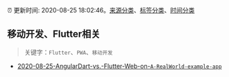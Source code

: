 :alarm_clock: 更新时间: 2020-08-25 18:02:46。[来源分类](../README.md)、[标签分类](../TAGS.md)、[时间分类](../TIMELINE.md)

## 移动开发、Flutter相关


> 关键字：`Flutter`、`PWA`、`移动开发`



- [2020-08-25-AngularDart-vs.-Flutter-Web-on-`A-RealWorld-example-app`](https://www.v2ex.com/t/701403) 